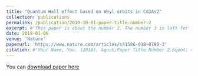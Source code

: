 ```yaml
---
title: "Quantum Hall effect based on Weyl orbits in Cd3As2"
collection: publications
permalink: /publication/2010-10-01-paper-title-number-2
excerpt: #'This paper is about the number 2. The number 3 is left for future work.'
date: 2019-01-06
venue: 'Nature'
paperurl: 'https://www.nature.com/articles/s41586-018-0798-3'
citation: #'Your Name, You. (2010). &quot;Paper Title Number 2.&quot; <i>Journal 1</i>. 1(2).'
---
```

You can [download paper here](https://www.nature.com/articles/s41586-018-0798-3)